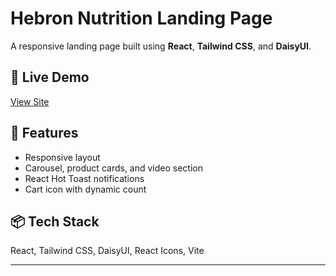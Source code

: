 # Hebron Nutrition Landing Page

A responsive landing page built using **React**, **Tailwind CSS**, and **DaisyUI**.

## 🔗 Live Demo

[View Site]( https://landing-page-project-lilac.vercel.app/ )

## 🚀 Features

- Responsive layout
- Carousel, product cards, and video section
- React Hot Toast notifications
- Cart icon with dynamic count

## 📦 Tech Stack

React, Tailwind CSS, DaisyUI, React Icons, Vite

---
